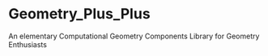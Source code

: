 # Geometry_Plus_Plus
An elementary Computational Geometry Components Library for Geometry Enthusiasts
